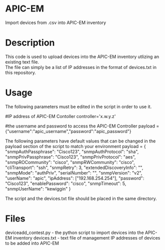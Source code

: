 # APIC-EM
Import devices from .csv into APIC-EM inventory 

# Description
This code is used to upload devices into the APIC-EM inventory utlizing an existing text file.  
The file can simply be a list of IP addresses in the format of devices.txt in this repository.

# Usage
The following parameters must be edited in the script in order to use it.  

#IP address of APIC-EM Contoller
controller='x.w.y.z'

#the username and password to access the APIC-EM Controller
payload = {"username":"apic_username","password":"apic_password"}

The following parameters have default values that can be changed in the payload section of the script to match your environment
payload = {
  "snmpAuthPassphrase": "Cisco123",
  "snmpAuthProtocol": "sha",
  "snmpPrivPassphrase": "Cisco123",
  "snmpPrivProtocol": "aes",
  "snmpROCommunity": "cisco",
  "snmpRWCommunity": "cisco",
  "cliTransport": "ssh",
  "snmpRetry": 3,
  "extendedDiscoveryInfo": "",
  "snmpMode": "authPriv",
  "serialNumber": "",
  "snmpVersion": "v2",
  "userName": "apic",
  "ipAddress": ["192.168.254.254"],
  "password": "Cisco123",
  "enablePassword": "cisco",
  "snmpTimeout": 5,
  "snmpUserName": "kewiggin"
}

The script and the devices.txt file should be placed in the same directory.  

# Files
deviceadd_contest.py - the python script to import devices into the APIC-EM inventory
devices.txt - text file of management IP addresses of devices to be added into APIC-EM

